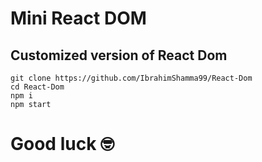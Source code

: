 # Mini React DOM 

## Customized version of React Dom

```
git clone https://github.com/IbrahimShamma99/React-Dom
cd React-Dom
npm i
npm start

```

# Good luck :nerd_face: